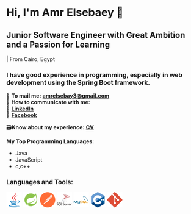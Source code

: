 # Hi, I'm Amr Elsebaey 👋
## Junior Software Engineer with Great Ambition and a Passion for Learning
| From Cairo, Egypt

### I have good experience in programming, especially in web development using the Spring Boot framework.

📧 **To mail me:** **[amrelsebay3@gmail.com](mailto:amrelsebay3@gmail.com)**  
📧 **How to communicate with me:**  
🔗 **[LinkedIn](https://www.linkedin.com/in/amr-elsebaey/)**  
🔗 **[Facebook](https://www.facebook.com/amrelseba3y.1999)**  

🗃️**Know about my experience:** **[CV](https://drive.google.com/file/d/14cMUCDrSslieqfjamkO6yU5lx-osVj97/view?usp=sharing)**

**My Top Programming Languages:**
- Java  
- JavaScript
- c,c++

### Languages and Tools:
<p>
  <img src="icons/java-original.svg" alt="Java"  width="40" height="40"/>
    <img src="icons/icons8-spring-boot.svg" alt="Spring Boot"  width="40" height="40"/>
    <img src="icons/postman-icon-svgrepo-com.svg" alt="Postman"  width="40" height="40" />
    <img src="icons/microsoft-sql-server-logo-svgrepo-com.svg" alt="MS SQL Server" width="40" height="40" />
    <img src="icons/mysql-original-wordmark.svg" alt="MySQL"  width="40" height="40"/>
    <img src="icons/c-cpp.svg" alt="C++"  width="40" height="40"/>
  <img src="icons/git.svg" alt="Git"  width="40" height="40"/>
</p>

